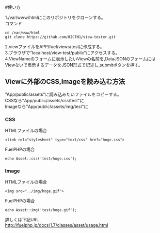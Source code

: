 #使い方

1./var/www/htmlにこのリポジトリをクローンする。  
コマンド
```
cd /var/www/html
git clone https://github.com/OICTH1/view-tester.git
```
2.viewファイルをAPP/fuel/views/testに作成する。  
3.ブラウザで"localhost/view-test/public"にアクセスする。  
4.ViewNameのフォームに表示したいViewの名前を,DataJSONのフォームにはViewないで表示するデータをJSON形式で記述し,submitボタンを押す。

## Viewに外部のCSS,Imageを読み込む方法
"App/public/assets"に読み込みたいファイルをコピーする。  
CSSなら"App/public/assets/css/test"に  
Imageなら"App/public/assets/img/test"に  
### CSS
HTMLファイルの場合
```
<link rel="stylesheet" type="text/css" href="hoge.css">
```
FuelPHPの場合
```
echo Asset::css('test/hoge.css');
```
### Image
HTMLファイルの場合
```
<img src="../img/hoge.gif">
```
FuelPHPの場合
```
echo Asset::img('test/hoge.gif');
```
詳しくは下記URL  
http://fuelphp.jp/docs/1.7/classes/asset/usage.html
